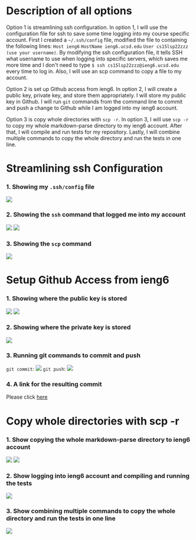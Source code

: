 # Description of all options
Option 1 is streamlining ssh configuration. In option 1, I will use the configuration file for ssh to save some time logging into my course specific account. First I created a `~/.ssh/config` file, modified the file to containing the following lines: `Host ieng6` `HostName ieng6.ucsd.edu` `User cs15lsp22zzz (use your username)`. By modifying the ssh configuration file, it tells SSH what username to use when logging into specific servers, which saves me more time and I don't need to type `$ ssh cs15lsp22zzz@ieng6.ucsd.edu` every time to log in. Also, I will use an scp command to copy a file to my account.

Option 2 is set up Github access from ieng6. In option 2, I will create a public key, private key, and store them appropriately. I will store my public key in Github. I will run `git` commands from the command line to commit and push a change to Github while I am logged into my ieng6 account.

Option 3 is copy whole directories with `scp -r`. In option 3, I will use `scp -r` to copy my whole markdown-parse directory to my ieng6 account. After that, I will compile and run tests for my repository. Lastly, I will combine multiple commands to copy the whole directory and run the tests in one line.


# Streamlining ssh Configuration
### 1. Showing my `.ssh/config` file
![](sshConfig.png)

### 2. Showing the `ssh` command that logged me into my account
![](sshLoggedIn.png)
![](sshLoggedIn2.png)

### 3. Showing the `scp` command
![](sshScp.png)

# Setup Github Access from ieng6
### 1. Showing where the public key is stored
![](sshKeyGitHub.png)
![](sshKeyT.png)

### 2. Showing where the private key is stored
![](sshKeyT.png)
 
### 3. Running git commands to commit and push
 `git commit`:
 ![](sshCommit.png)
 `git push`:
 ![](sshPush.png)
 
### 4. A link for the resulting commit
Please click [here](https://github.com/MikiiiST/markdown-parser/commit/fc2ac00a23baf867e3cdb0c9cf6324e942bcd6b4)

# Copy whole directories with scp -r
### 1. Show copying the whole markdown-parse directory to ieng6 account
![](scp-r.png)
![](scp-r2.png)

### 2. Show logging into ieng6 account and compiling and running the tests
![](scp-r-test.png)

### 3. Show combining multiple commands to copy the whole directory and run the tests in one line
![](scp1line.png)

